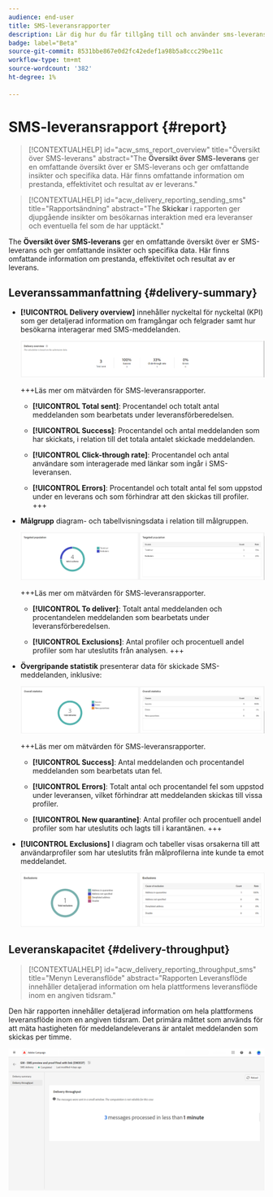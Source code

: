 ```yaml
---
audience: end-user
title: SMS-leveransrapporter
description: Lär dig hur du får tillgång till och använder sms-leveransrapporter
badge: label="Beta"
source-git-commit: 8531bbe867e0d2fc42edef1a98b5a8ccc29be11c
workflow-type: tm+mt
source-wordcount: '382'
ht-degree: 1%

---
```


# SMS-leveransrapport {#report}

>[!CONTEXTUALHELP]
>id="acw_sms_report_overview"
>title="Översikt över SMS-leverans"
>abstract="The **Översikt över SMS-leverans** ger en omfattande översikt över er SMS-leverans och ger omfattande insikter och specifika data. Här finns omfattande information om prestanda, effektivitet och resultat av er leverans."

>[!CONTEXTUALHELP]
>id="acw_delivery_reporting_sending_sms"
>title="Rapportsändning"
>abstract="The **Skickar** i rapporten ger djupgående insikter om besökarnas interaktion med era leveranser och eventuella fel som de har upptäckt."

The **Översikt över SMS-leverans** ger en omfattande översikt över er SMS-leverans och ger omfattande insikter och specifika data. Här finns omfattande information om prestanda, effektivitet och resultat av er leverans.

## Leveranssammanfattning {#delivery-summary}

* **[!UICONTROL Delivery overview]** innehåller nyckeltal för nyckeltal (KPI) som ger detaljerad information om framgångar och felgrader samt hur besökarna interagerar med SMS-meddelanden.

  ![](assets/reporting_sms_3.png)

  +++Läs mer om mätvärden för SMS-leveransrapporter.

   * **[!UICONTROL Total sent]**: Procentandel och totalt antal meddelanden som bearbetats under leveransförberedelsen.

   * **[!UICONTROL Success]**: Procentandel och antal meddelanden som har skickats, i relation till det totala antalet skickade meddelanden.

   * **[!UICONTROL Click-through rate]**: Procentandel och antal användare som interagerade med länkar som ingår i SMS-leveransen.

   * **[!UICONTROL Errors]**: Procentandel och totalt antal fel som uppstod under en leverans och som förhindrar att den skickas till profiler.
+++

* **Målgrupp** diagram- och tabellvisningsdata i relation till målgruppen.

  ![](assets/reporting_sms_4.png)

  +++Läs mer om mätvärden för SMS-leveransrapporter.

   * **[!UICONTROL To deliver]**: Totalt antal meddelanden och procentandelen meddelanden som bearbetats under leveransförberedelsen.

   * **[!UICONTROL Exclusions]**: Antal profiler och procentuell andel profiler som har uteslutits från analysen.
+++


* **Övergripande statistik** presenterar data för skickade SMS-meddelanden, inklusive:

  ![](assets/reporting_sms_5.png)

  +++Läs mer om mätvärden för SMS-leveransrapporter.

   * **[!UICONTROL Success]**: Antal meddelanden och procentandel meddelanden som bearbetats utan fel.

   * **[!UICONTROL Errors]**: Totalt antal och procentandel fel som uppstod under leveransen, vilket förhindrar att meddelanden skickas till vissa profiler.

   * **[!UICONTROL New quarantine]**: Antal profiler och procentuell andel profiler som har uteslutits och lagts till i karantänen.
+++

* **[!UICONTROL Exclusions]** I diagram och tabeller visas orsakerna till att användarprofiler som har uteslutits från målprofilerna inte kunde ta emot meddelandet.

  ![](assets/reporting_sms_6.png)

## Leveranskapacitet {#delivery-throughput}

>[!CONTEXTUALHELP]
>id="acw_delivery_reporting_throughput_sms"
>title="Menyn Leveransflöde"
>abstract="Rapporten Leveransflöde innehåller detaljerad information om hela plattformens leveransflöde inom en angiven tidsram."

Den här rapporten innehåller detaljerad information om hela plattformens leveransflöde inom en angiven tidsram. Det primära måttet som används för att mäta hastigheten för meddelandeleverans är antalet meddelanden som skickas per timme.

![](assets/reporting_sms_2.png)


